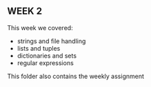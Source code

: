 ## WEEK 2
This week we covered:
- strings and file handling
- lists and tuples
- dictionaries and sets
- regular expressions

This folder also contains the weekly assignment
